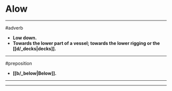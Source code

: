 # Alow
---
#adverb
- **Low down.**
- **Towards the lower part of a vessel; towards the lower rigging or the [[d/_decks|decks]].**
---
#preposition
- **[[b/_below|Below]].**
---
---
